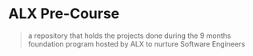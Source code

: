 	
# ALX Pre-Course

> a repository that holds the projects done during the 9 months foundation 
program hosted by ALX to nurture Software Engineers
